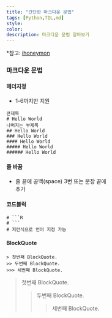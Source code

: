 ```yaml
---
title: "간단한 마크다운 문법"
tags: [Python,TIL,md]
style: 
color:
description: 마크다운 문법 알아보기
---
```

*참고: [ ihoneymon](https://gist.github.com/ihoneymon/652be052a0727ad59601)   
### 마크다운 문법
#### 헤더지정
- 1-6까지만 지원
```
큰제목
# Hello World
나머지는 부제목
## Hello World
### Hello World
#### Hello World
##### Hello World
###### Hello World
```
#### 줄 바꿈
- 줄 끝에 공백(space) 3번 또는 문장 끝에 <br> 추가

#### 코드블럭
```
# ```R
# ```
# 저런식으로 언어 지정 가능
```
#### BlockQuote
```
> 첫번째 BlockQuote.
>> 두번째 BlockQuote.
>>> 세번째 BlockQuote.
```
> 첫번째 BlockQuote.
>> 두번째 BlockQuote.
>>> 세번째 BlockQuote.